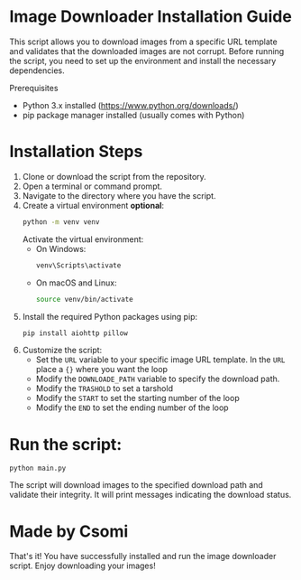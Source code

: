 # Image Downloader Installation Guide

This script allows you to download images from a specific URL template and validates that the downloaded images are not corrupt. Before running the script, you need to set up the environment and install the necessary dependencies.

 Prerequisites

 - Python 3.x installed (https://www.python.org/downloads/)
 - pip package manager installed (usually comes with Python)

# Installation Steps

 1. Clone or download the script from the repository.
 2. Open a terminal or command prompt.
 3. Navigate to the directory where you have the script.
 4. Create a virtual environment **optional**:
    ```bash
    python -m venv venv
    ```
     Activate the virtual environment:
      - On Windows:
        ```bash
        venv\Scripts\activate
        ```
      - On macOS and Linux:
        ```bash
        source venv/bin/activate
        ```
 5. Install the required Python packages using pip:
    ```bash
    pip install aiohttp pillow
    ```
 6. Customize the script:
    - Set the `URL` variable to your specific image URL template. In the `URL` place a `{}` where you want the loop
    - Modify the `DOWNLOADE_PATH` variable to specify the download path.
    - Modify the `TRASHOLD` to set a tarshold
    - Modify the `START` to set the starting number of the loop
    - Modify the `END` to set the ending number of the loop
# Run the script:  
  ```
  python main.py
  ```
  The script will download images to the specified download path and validate their integrity. It will print messages indicating the download status.

# Made by Csomi
That's it! You have successfully installed and run the image downloader script. Enjoy downloading your images!
